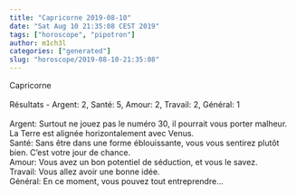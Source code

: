 ```yaml
---
title: "Capricorne 2019-08-10"
date: "Sat Aug 10 21:35:08 CEST 2019"
tags: ["horoscope", "pipotron"]
author: m1ch3l
categories: ["generated"]
slug: "horoscope/2019-08-10-21:35:08"
---
```


Capricorne<br>
<br>
Résultats - Argent: 2, Santé: 5, Amour: 2, Travail: 2, Général: 1<br>
<br>
Argent:  Surtout ne jouez pas le numéro 30, il pourrait vous porter malheur. La Terre est alignée horizontalement avec Venus.<br>
Santé:   Sans être dans une forme éblouissante, vous vous sentirez plutôt bien. C’est votre jour de chance.<br>
Amour:   Vous avez un bon potentiel de séduction, et vous le savez. <br>
Travail: Vous allez avoir une bonne idée. <br>
Général: En ce moment, vous pouvez tout entreprendre...<br>
